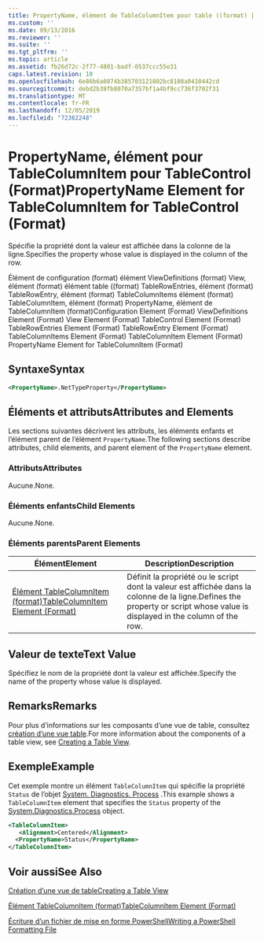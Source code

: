 ```yaml
---
title: PropertyName, élément de TableColumnItem pour table ((format) | Microsoft Docs
ms.custom: ''
ms.date: 09/13/2016
ms.reviewer: ''
ms.suite: ''
ms.tgt_pltfrm: ''
ms.topic: article
ms.assetid: fb26d72c-2f77-4801-badf-0537ccc55e31
caps.latest.revision: 10
ms.openlocfilehash: 6e86b6a0874b385703121802bc8108a0410442cd
ms.sourcegitcommit: debd2b38fb8070a7357bf1a4bf9cc736f3702f31
ms.translationtype: MT
ms.contentlocale: fr-FR
ms.lasthandoff: 12/05/2019
ms.locfileid: "72362248"
---
```

# <a name="propertyname-element-for-tablecolumnitem-for-tablecontrol-format"></a><span data-ttu-id="36599-102">PropertyName, élément pour TableColumnItem pour TableControl (Format)</span><span class="sxs-lookup"><span data-stu-id="36599-102">PropertyName Element for TableColumnItem for TableControl (Format)</span></span>

<span data-ttu-id="36599-103">Spécifie la propriété dont la valeur est affichée dans la colonne de la ligne.</span><span class="sxs-lookup"><span data-stu-id="36599-103">Specifies the property whose value is displayed in the column of the row.</span></span>

<span data-ttu-id="36599-104">Élément de configuration (format) élément ViewDefinitions (format) View, élément (format) élément table ((format) TableRowEntries, élément (format) TableRowEntry, élément (format) TableColumnItems élément (format) TableColumnItem, élément (format) PropertyName, élément de TableColumnItem (format)</span><span class="sxs-lookup"><span data-stu-id="36599-104">Configuration Element (Format) ViewDefinitions Element (Format) View Element (Format) TableControl Element (Format) TableRowEntries Element (Format) TableRowEntry Element (Format) TableColumnItems Element (Format) TableColumnItem Element (Format) PropertyName Element for TableColumnItem (Format)</span></span>

## <a name="syntax"></a><span data-ttu-id="36599-105">Syntaxe</span><span class="sxs-lookup"><span data-stu-id="36599-105">Syntax</span></span>

```xml
<PropertyName>.NetTypeProperty</PropertyName>
```

## <a name="attributes-and-elements"></a><span data-ttu-id="36599-106">Éléments et attributs</span><span class="sxs-lookup"><span data-stu-id="36599-106">Attributes and Elements</span></span>

<span data-ttu-id="36599-107">Les sections suivantes décrivent les attributs, les éléments enfants et l’élément parent de l’élément `PropertyName`.</span><span class="sxs-lookup"><span data-stu-id="36599-107">The following sections describe attributes, child elements, and parent element of the `PropertyName` element.</span></span>

### <a name="attributes"></a><span data-ttu-id="36599-108">Attributs</span><span class="sxs-lookup"><span data-stu-id="36599-108">Attributes</span></span>

<span data-ttu-id="36599-109">Aucune.</span><span class="sxs-lookup"><span data-stu-id="36599-109">None.</span></span>

### <a name="child-elements"></a><span data-ttu-id="36599-110">Éléments enfants</span><span class="sxs-lookup"><span data-stu-id="36599-110">Child Elements</span></span>

<span data-ttu-id="36599-111">Aucune.</span><span class="sxs-lookup"><span data-stu-id="36599-111">None.</span></span>

### <a name="parent-elements"></a><span data-ttu-id="36599-112">Éléments parents</span><span class="sxs-lookup"><span data-stu-id="36599-112">Parent Elements</span></span>

|<span data-ttu-id="36599-113">Élément</span><span class="sxs-lookup"><span data-stu-id="36599-113">Element</span></span>|<span data-ttu-id="36599-114">Description</span><span class="sxs-lookup"><span data-stu-id="36599-114">Description</span></span>|
|-------------|-----------------|
|[<span data-ttu-id="36599-115">Élément TableColumnItem (format)</span><span class="sxs-lookup"><span data-stu-id="36599-115">TableColumnItem Element (Format)</span></span>](./tablecolumnitem-element-for-tablecolumnitems-for-tablecontrol-format.md)|<span data-ttu-id="36599-116">Définit la propriété ou le script dont la valeur est affichée dans la colonne de la ligne.</span><span class="sxs-lookup"><span data-stu-id="36599-116">Defines the property or script whose value is displayed in the column of the row.</span></span>|

## <a name="text-value"></a><span data-ttu-id="36599-117">Valeur de texte</span><span class="sxs-lookup"><span data-stu-id="36599-117">Text Value</span></span>

<span data-ttu-id="36599-118">Spécifiez le nom de la propriété dont la valeur est affichée.</span><span class="sxs-lookup"><span data-stu-id="36599-118">Specify the name of the property whose value is displayed.</span></span>

## <a name="remarks"></a><span data-ttu-id="36599-119">Remarks</span><span class="sxs-lookup"><span data-stu-id="36599-119">Remarks</span></span>

<span data-ttu-id="36599-120">Pour plus d’informations sur les composants d’une vue de table, consultez [création d’une vue table](./creating-a-table-view.md).</span><span class="sxs-lookup"><span data-stu-id="36599-120">For more information about the components of a table view, see [Creating a Table View](./creating-a-table-view.md).</span></span>

## <a name="example"></a><span data-ttu-id="36599-121">Exemple</span><span class="sxs-lookup"><span data-stu-id="36599-121">Example</span></span>

<span data-ttu-id="36599-122">Cet exemple montre un élément `TableColumnItem` qui spécifie la propriété `Status` de l’objet [System. Diagnostics. Process](/dotnet/api/System.Diagnostics.Process) .</span><span class="sxs-lookup"><span data-stu-id="36599-122">This example shows a `TableColumnItem` element that specifies the `Status` property of the [System.Diagnostics.Process](/dotnet/api/System.Diagnostics.Process) object.</span></span>

```xml
<TableColumnItem>
   <Alignment>Centered</Alignment>
  <PropertyName>Status</PropertyName>
</TableColumnItem>

```

## <a name="see-also"></a><span data-ttu-id="36599-123">Voir aussi</span><span class="sxs-lookup"><span data-stu-id="36599-123">See Also</span></span>

[<span data-ttu-id="36599-124">Création d’une vue de table</span><span class="sxs-lookup"><span data-stu-id="36599-124">Creating a Table View</span></span>](./creating-a-table-view.md)

[<span data-ttu-id="36599-125">Élément TableColumnItem (format)</span><span class="sxs-lookup"><span data-stu-id="36599-125">TableColumnItem Element (Format)</span></span>](./tablecolumnitem-element-for-tablecolumnitems-for-tablecontrol-format.md)

[<span data-ttu-id="36599-126">Écriture d’un fichier de mise en forme PowerShell</span><span class="sxs-lookup"><span data-stu-id="36599-126">Writing a PowerShell Formatting File</span></span>](./writing-a-powershell-formatting-file.md)
